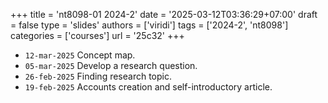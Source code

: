 +++
title = 'nt8098-01 2024-2'
date = '2025-03-12T03:36:29+07:00'
draft = false
type = 'slides'
authors = ['viridi']
tags = ['2024-2', 'nt8098']
categories = ['courses']
url = '25c32'
+++

+ `12-mar-2025` Concept map.
+ `05-mar-2025` Develop a research question.
+ `26-feb-2025` Finding research topic.
+ `19-feb-2025` Accounts creation and self-introductory article.
